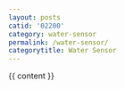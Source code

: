 ```yaml
---
layout: posts
catid: '02200'
category: water-sensor
permalink: /water-sensor/
categorytitle: Water Sensor
---
```


{{ content }}